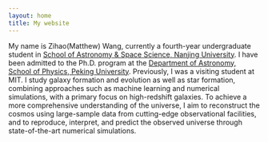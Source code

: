 ```yaml
---
layout: home
title: My website
---
```


My name is Zihao(Matthew) Wang, currently a fourth-year undergraduate student in [School of Astronomy & Space Science, Nanjing University](https://astronomy.nju.edu.cn/EN/index.html). I have been admitted to the Ph.D. program at the [Department of Astronomy, School of Physics, Peking University](https://astro.pku.edu.cn/). Previously, I was a visiting student at MIT. I study galaxy formation and evolution as well as star formation, combining approaches such as machine learning and numerical simulations, with a primary focus on high-redshift galaxies. To achieve a more comprehensive understanding of the universe, I aim to reconstruct the cosmos using large-sample data from cutting-edge observational facilities, and to reproduce, interpret, and predict the observed universe through state-of-the-art numerical simulations.
